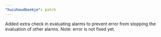 ```yaml
---
"huishoudboekje": patch
---
```


Added extra check in evaluating alarms to prevent error from stopping the evaluation of other alarms. Note: error is not fixed yet.
